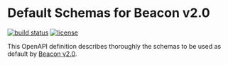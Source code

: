 # Default Schemas for Beacon v2.0

[![build status](https://travis-ci.org/ga4gh-beacon/specification-v2-default-schemas.svg?branch=master)](https://travis-ci.org/ga4gh-beacon/specification-v2-default-schemas)
[![license](https://img.shields.io/badge/license-Apache%202-blue.svg)](https://raw.githubusercontent.com/ga4gh-beacon/specification-v2-default-schemas/master/LICENSE)

This OpenAPI definition describes thoroughly the schemas to be used as default by [Beacon v2.0](https://github.com/ga4gh-beacon/specification-v2).
